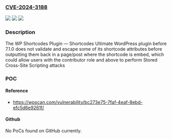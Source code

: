### [CVE-2024-3188](https://cve.mitre.org/cgi-bin/cvename.cgi?name=CVE-2024-3188)
![](https://img.shields.io/static/v1?label=Product&message=WP%20Shortcodes%20Plugin%20%E2%80%94%20Shortcodes%20Ultimate&color=blue)
![](https://img.shields.io/static/v1?label=Version&message=0%3C%207.1.0%20&color=brighgreen)
![](https://img.shields.io/static/v1?label=Vulnerability&message=CWE-79%20Cross-Site%20Scripting%20(XSS)&color=brighgreen)

### Description

The WP Shortcodes Plugin — Shortcodes Ultimate WordPress plugin before 7.1.0 does not validate and escape some of its shortcode attributes before outputting them back in a page/post where the shortcode is embed, which could allow users with the contributor role and above to perform Stored Cross-Site Scripting attacks

### POC

#### Reference
- https://wpscan.com/vulnerability/bc273e75-7faf-4eaf-8ebd-efc5d6e9261f/

#### Github
No PoCs found on GitHub currently.

